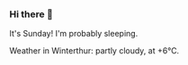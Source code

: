 ### Hi there :wave:

It's Sunday! I'm probably sleeping.

Weather in Winterthur: partly cloudy, at +6°C.
